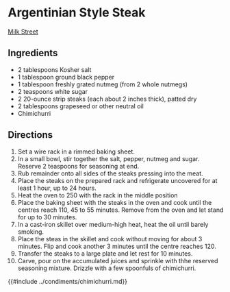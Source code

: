 # Argentinian Style Steak

[Milk Street](https://www.177milkstreet.com/recipes/grilled-oven-strip-steak-chimichurri-argentina)

## Ingredients

* 2 tablespoons Kosher salt
* 1 tablespoon ground black pepper
* 1 tablespoon freshly grated nutmeg (from 2 whole nutmegs)
* 2 teaspoons white sugar
* 2 20-ounce strip steaks (each about 2 inches thick), patted dry
* 2 tablespoons grapeseed or other neutral oil
* Chimichurri

## Directions
1. Set a wire rack in a rimmed baking sheet.
2. In a small bowl, stir together the salt, pepper, nutmeg and sugar.  Reserve 2 teaspoons for seasoning at end.
3. Rub remainder onto all sides of the steaks pressing into the meat.
4. Place the steaks on the prepared rack and refrigerate uncovered for at least 1 hour, up to 24 hours.
5. Heat the oven to 250 with the rack in the middle position
6. Place the baking sheet with the steaks in the oven and cook until the centres reach 110, 45 to 55 minutes.  Remove from the oven and let stand for up to 30 minutes.
7. In a cast-iron skillet over medium-high heat, heat the oil until barely smoking.
8. Place the steas in the skillet and cook without moving for about 3 minutes.  Flip and cook another 3 minutes until the centre reaches 120.
9. Transfer the steaks to a large plate and let rest for 10 minutes.
10. Carve, pour on the accumulated juices and sprinkle with thhe reserved seasoning mixture.  Drizzle with a few spoonfuls of chimichurri.

{{#include ../condiments/chimichurri.md}}
